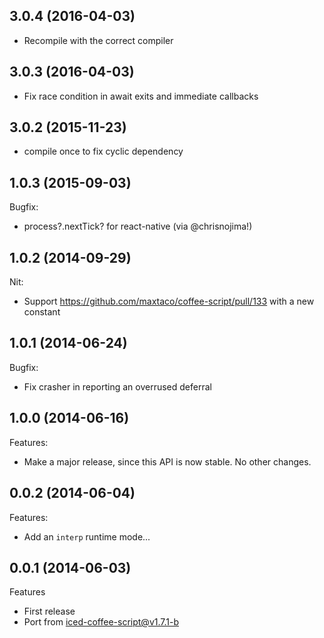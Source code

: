 ## 3.0.4 (2016-04-03)

- Recompile with the correct compiler

## 3.0.3 (2016-04-03)

- Fix race condition in await exits and immediate callbacks

## 3.0.2 (2015-11-23)

- compile once to fix cyclic dependency

## 1.0.3 (2015-09-03)

Bugfix:
  - process?.nextTick? for react-native (via @chrisnojima!)

## 1.0.2 (2014-09-29)

Nit:
  - Support https://github.com/maxtaco/coffee-script/pull/133 with a new constant

## 1.0.1 (2014-06-24)

Bugfix:

  - Fix crasher in reporting an overrused deferral

## 1.0.0 (2014-06-16)

Features:

  - Make a major release, since this API is now stable. No other changes.

## 0.0.2 (2014-06-04)

Features:

  - Add an `interp` runtime mode...

## 0.0.1 (2014-06-03)

Features
 
  - First release
  - Port from iced-coffee-script@v1.7.1-b
